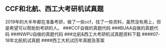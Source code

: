 ## CCF和北航、西工大考研机试真题
2019年的大半年都在准备考研，做了一些ccf，找了一些资料，虽然没有用上，但是希望可以帮助到考研的人。
###CCF自做的真题代码
###BUAA自做的真题代码
###NWPU自做的真题代码
###北航&西工大考研机试真题资料下载
####07-18年北航机试真题
####西工大机试历年真题及答案
